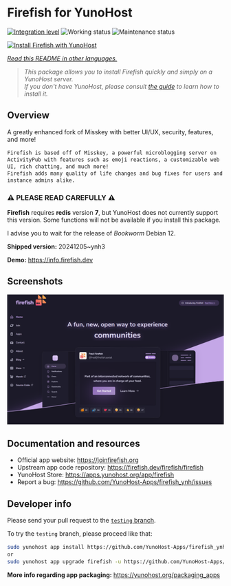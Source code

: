 <!--
N.B.: This README was automatically generated by <https://github.com/YunoHost/apps/tree/master/tools/readme_generator>
It shall NOT be edited by hand.
-->

# Firefish for YunoHost

[![Integration level](https://apps.yunohost.org/badge/integration/firefish)](https://ci-apps.yunohost.org/ci/apps/firefish/)
![Working status](https://apps.yunohost.org/badge/state/firefish)
![Maintenance status](https://apps.yunohost.org/badge/maintained/firefish)

[![Install Firefish with YunoHost](https://install-app.yunohost.org/install-with-yunohost.svg)](https://install-app.yunohost.org/?app=firefish)

*[Read this README in other languages.](./ALL_README.md)*

> *This package allows you to install Firefish quickly and simply on a YunoHost server.*  
> *If you don't have YunoHost, please consult [the guide](https://yunohost.org/install) to learn how to install it.*

## Overview


A greatly enhanced fork of Misskey with better UI/UX, security, features, and more!


    Firefish is based off of Misskey, a powerful microblogging server on ActivityPub with features such as emoji reactions, a customizable web UI, rich chatting, and much more!
    Firefish adds many quality of life changes and bug fixes for users and instance admins alike.

### ⚠️ PLEASE READ CAREFULLY ⚠️

**Firefish** requires **redis** version **7**, but YunoHost does not currently support this version.
Some functions will not be available if you install this package.

I advise you to wait for the release of _Bookworm_ Debian 12.

**Shipped version:** 20241205~ynh3

**Demo:** <https://info.firefish.dev>

## Screenshots

![Screenshot of Firefish](./doc/screenshots/screenshot-firefish.png)

## Documentation and resources

- Official app website: <https://joinfirefish.org>
- Upstream app code repository: <https://firefish.dev/firefish/firefish>
- YunoHost Store: <https://apps.yunohost.org/app/firefish>
- Report a bug: <https://github.com/YunoHost-Apps/firefish_ynh/issues>

## Developer info

Please send your pull request to the [`testing` branch](https://github.com/YunoHost-Apps/firefish_ynh/tree/testing).

To try the `testing` branch, please proceed like that:

```bash
sudo yunohost app install https://github.com/YunoHost-Apps/firefish_ynh/tree/testing --debug
or
sudo yunohost app upgrade firefish -u https://github.com/YunoHost-Apps/firefish_ynh/tree/testing --debug
```

**More info regarding app packaging:** <https://yunohost.org/packaging_apps>
